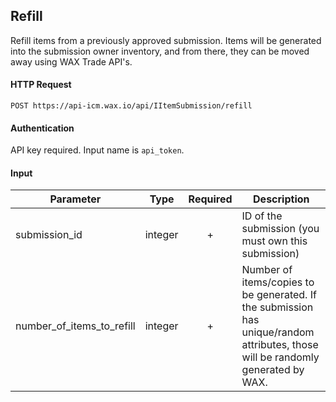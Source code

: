 ## Refill

Refill items from a previously approved submission. Items will be generated into the submission owner inventory, and from there, they can be moved away using WAX Trade API's.

#### HTTP Request

`POST https://api-icm.wax.io/api/IItemSubmission/refill`

#### Authentication

API key required. Input name is `api_token`.

#### Input

| Parameter | Type | Required | Description |
| - | - | :-: | - |
| submission_id| integer| + | ID of the submission (you must own this submission) |
| number_of_items_to_refill| integer| + | Number of items/copies to be generated. If the submission has unique/random attributes, those will be randomly generated by WAX. |
